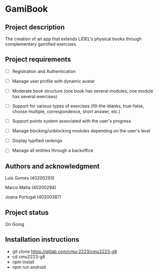 # GamiBook

## Project description
The creation of an app that extends LIDEL's physical books through complementary gamified exercises.

## Project requirements

- [ ] Registration and Authentication

- [ ] Manage user profile with dynamic avatar

- [ ] Moderate book structure (one book has several modules; one module has several exercises)

- [ ] Support for various types of exercises (fill-the-blanks, true-false, choose multiple, correspondence, short answer, etc.)

- [ ] Support points system associated with the user's progress

- [ ] Manage blocking/unblocking modules depending on the user's level

- [ ] Display typified rankings

- [ ] Manage all entities through a backoffice

## Authors and acknowledgment
Luís Gomes (40200293)

Marco Malta (40200294)

Joana Portugal (40200387)

## Project status
On Going

## Installation instructions

- git clone https://gitlab.com/cmu-2223/cmu2223-g6
- cd cmu2223-g6
- npm install
- npm run android